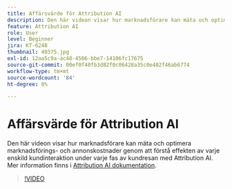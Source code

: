 ```yaml
---
title: Affärsvärde för Attribution AI
description: Den här videon visar hur marknadsförare kan mäta och optimera marknadsförings- och annonskostnader genom att förstå effekten av varje enskild kundinteraktion under varje fas av kundresan med Attribution AI.
feature: Attribution AI
role: User
level: Beginner
jira: KT-6248
thumbnail: 40375.jpg
exl-id: 12aa5c9a-ac48-4506-bbe7-14106fc17675
source-git-commit: 00ef0f40fb3d82f0c06428a35c0e402f46ab6774
workflow-type: tm+mt
source-wordcount: '84'
ht-degree: 0%

---
```


# Affärsvärde för Attribution AI

Den här videon visar hur marknadsförare kan mäta och optimera marknadsförings- och annonskostnader genom att förstå effekten av varje enskild kundinteraktion under varje fas av kundresan med Attribution AI. Mer information finns i [Attribution AI dokumentation](https://experienceleague.adobe.com/docs/experience-platform/intelligent-services/attribution-ai/overview.html).

>[!VIDEO](https://video.tv.adobe.com/v/40375?learn=on)


